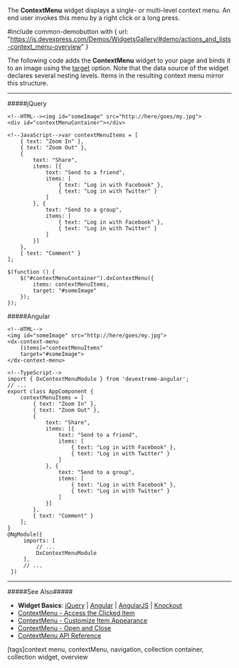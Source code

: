The **ContextMenu** widget displays a single- or multi-level context menu. An end user invokes this menu by a right click or a long press.

#include common-demobutton with {
    url: "https://js.devexpress.com/Demos/WidgetsGallery/#demo/actions_and_lists-context_menu-overview"
}

The following code adds the **ContextMenu** widget to your page and binds it to an image using the [target](/api-reference/10%20UI%20Widgets/dxContextMenu/1%20Configuration/target.md '/Documentation/ApiReference/UI_Widgets/dxContextMenu/Configuration/#target') option. Note that the data source of the widget declares several nesting levels. Items in the resulting context menu mirror this structure.

---
#####jQuery

    <!--HTML--><img id="someImage" src="http://here/goes/my.jpg">
    <div id="contextMenuContainer"></div>

    <!--JavaScript-->var contextMenuItems = [
        { text: "Zoom In" },
        { text: "Zoom Out" },
        {
            text: "Share",
            items: [{
                text: "Send to a friend",
                items: [
                    { text: "Log in with Facebook" },
                    { text: "Log in with Twitter" }
                ]
            }, {
                text: "Send to a group",
                items: [
                    { text: "Log in with Facebook" },
                    { text: "Log in with Twitter" }
                ]
            }]
        },
        { text: "Comment" }
    ];

    $(function () {
        $("#contextMenuContainer").dxContextMenu({
            items: contextMenuItems,
            target: "#someImage"
        });
    });

#####Angular

    <!--HTML-->
    <img id="someImage" src="http://here/goes/my.jpg">
    <dx-context-menu
        [items]="contextMenuItems"
        target="#someImage">
    </dx-context-menu>

    <!--TypeScript-->
    import { DxContextMenuModule } from 'devextreme-angular';
    // ...
    export class AppComponent {
        contextMenuItems = [
            { text: "Zoom In" },
            { text: "Zoom Out" },
            {
                text: "Share",
                items: [{
                    text: "Send to a friend",
                    items: [
                        { text: "Log in with Facebook" },
                        { text: "Log in with Twitter" }
                    ]
                }, {
                    text: "Send to a group",
                    items: [
                        { text: "Log in with Facebook" },
                        { text: "Log in with Twitter" }
                    ]
                }]
            },
            { text: "Comment" }
        ];
    }
    @NgModule({
         imports: [
             // ...
             DxContextMenuModule
         ],
         // ...
     })

---

#####See Also#####
- **Widget Basics**: [jQuery](/concepts/00%20Getting%20Started/10%20Widget%20Basics%20-%20jQuery '/Documentation/Guide/Getting_Started/Widget_Basics_-_jQuery/') | [Angular](/concepts/00%20Getting%20Started/15%20Widget%20Basics%20-%20Angular '/Documentation/Guide/Getting_Started/Widget_Basics_-_Angular/') | [AngularJS](/concepts/00%20Getting%20Started/20%20Widget%20Basics%20-%20AngularJS '/Documentation/Guide/Getting_Started/Widget_Basics_-_AngularJS/') | [Knockout](/concepts/00%20Getting%20Started/25%20Widget%20Basics%20-%20Knockout '/Documentation/Guide/Getting_Started/Widget_Basics_-_Knockout/')
- [ContextMenu - Access the Clicked Item](/concepts/05%20Widgets/ContextMenu/03%20Access%20the%20Clicked%20Item.md '/Documentation/Guide/Widgets/ContextMenu/Access_the_Clicked_Item/')
- [ContextMenu - Customize Item Appearance](/concepts/05%20Widgets/ContextMenu/05%20Customize%20Item%20Appearance.md '/Documentation/Guide/Widgets/ContextMenu/Customize_Item_Appearance')
- [ContextMenu - Open and Close](/concepts/05%20Widgets/ContextMenu/10%20Open%20and%20Close%20the%20Context%20Menu '/Documentation/Guide/Widgets/ContextMenu/Open_and_Close_the_Context_Menu/')
- [ContextMenu API Reference](/api-reference/10%20UI%20Widgets/dxContextMenu '/Documentation/ApiReference/UI_Widgets/dxContextMenu/')

[tags]context menu, contextMenu, navigation, collection container, collection widget, overview
